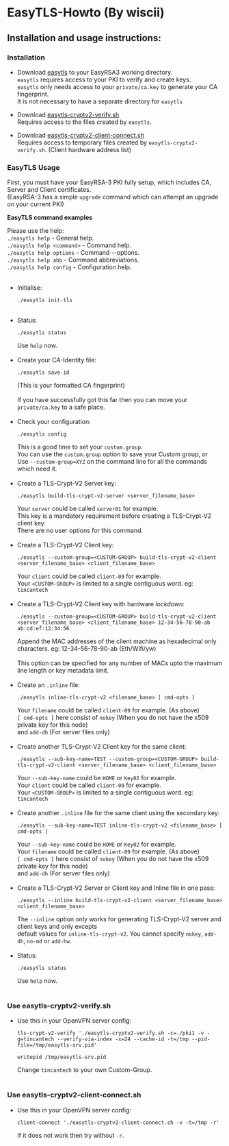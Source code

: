 # EasyTLS-Howto (By wiscii)

## Installation and usage instructions:

### Installation

* Download [easytls](https://github.com/TinCanTech/easy-tls/blob/master/easytls) to your EasyRSA3 working directory.<br>
 `easytls` requires access to your PKI to verify and create keys.<br>
 `easytls` only needs access to your `private/ca.key` to generate your CA fingerprint.<br>
 It is not necessary to have a separate directory for `easytls`<br>

* Download [easytls-cryptv2-verify.sh](https://github.com/TinCanTech/easy-tls/blob/master/easytls-cryptv2-verify.sh)<br>
  Requires access to the files created by `easytls`.<br>

* Download [easytls-cryptv2-client-connect.sh](https://github.com/TinCanTech/easy-tls/blob/master/easytls-cryptv2-client-connect.sh)<br>
  Requires access to temporary files created by `easytls-cryptv2-verify.sh`. (Client hardware address list)<br>

### EasyTLS Usage

First, you must have your EasyRSA-3 PKI fully setup, which includes CA, Server and Client certificates.<br>
(EasyRSA-3 has a simple `upgrade` command which can attempt an upgrade on your current PKI)

**EasyTLS command examples**

Please use the help:<br>
  `./easytls help` - General help.<br>
  `./easytls help <command>` - Command help.<br>
  `./easytls help options` - Command --options.<br>
  `./easytls help abb` - Command abbreviations.<br>
  `./easytls help config` - Configuration help.<br>
  <br>
* Initialise:
  ```
  ./easytls init-tls
  ```
  <br>
* Status:
  ```
  ./easytls status
  ```
  Use `help` now.<br>
  <br>
* Create your CA-Identity file:
  ```
  ./easytls save-id
  ```
  (This is your formatted CA fingerprint)<br>
  <br>
  If you have successfully got this far then you can move your `private/ca.key` to a safe place. <br>
  <br>
* Check your configuration:
  ```
  ./easytls config
  ```
  This is a good time to set your `custom.group`.<br>
  You can use the `custom.group` option to save your Custom group, or<br>
  Use `--custom-group=XYZ` on the command line for all the commands which need it.<br>
  <br>
* Create a TLS-Crypt-V2 Server key:
  ```
  ./easytls build-tls-crypt-v2-server <server_filename_base>
  ```
  Your `server` could be called `server01` for example.<br>
  This key is a mandatory requirement before creating a TLS-Crypt-V2 client key.<br>
  There are no user options for this command.<br>
  <br>
* Create a TLS-Crypt-V2 Client key:
  ```
  ./easytls --custom-group=<CUSTOM-GROUP> build-tls-crypt-v2-client <server_filename_base> <client_filename_base>
  ```
  Your `client` could be called `client-09` for example.<br>
  Your `<CUSTOM-GROUP>` is limited to a single contiguous word. eg: `tincantech`<br>
  <br>
* Create a TLS-Crypt-V2 Client key with hardware _lockdown_:
  ```
  ./easytls --custom-group=<CUSTOM-GROUP> build-tls-crypt-v2-client <server_filename_base> <client_filename_base> 12-34-56-78-90-ab ab:cd:ef:12:34:56
  ```
  Append the MAC addresses of the client machine as hexadecimal only characters. eg: 12-34-56-78-90-ab (Eth/Wifi/yw) <br>
  <br>
  This option can be specified for any number of MACs upto the maximum line length or key metadata limit.<br>
  <br>
* Create an `.inline` file:
  ```
  ./easytls inline-tls-crypt-v2 <filename_base> [ cmd-opts ]
  ```
  Your `filename` could be called `client-09` for example. (As above) <br>
  `[ cmd-opts ]` here consist of `nokey` (When you do not have the x509 private key for this node)<br>
  and `add-dh` (For server files only) <br>
  <br>
* Create another TLS-Crypt-V2 Client key for the same client:
  ```
  ./easytls --sub-key-name=TEST --custom-group=<CUSTOM-GROUP> build-tls-crypt-v2-client <server_filename_base> <client_filename_base>
  ```
  Your `--sub-key-name` could be `HOME` or `Key02` for example.<br>
  Your `client` could be called `client-09` for example.<br>
  Your `<CUSTOM-GROUP>` is limited to a single contiguous word. eg: `tincantech`<br>
  <br>
* Create another `.inline` file for the same client using the secondary key:
  ```
  ./easytls --sub-key-name=TEST inline-tls-crypt-v2 <filename_base> [ cmd-opts ]
  ```
  Your `--sub-key-name` could be `HOME` or `Key02` for example.<br>
  Your `filename` could be called `client-09` for example. (As above) <br>
  `[ cmd-opts ]` here consist of `nokey` (When you do not have the x509 private key for this node)<br>
  and `add-dh` (For server files only) <br>
  <br>
* Create a TLS-Crypt-V2 Server or Client key and Inline file in one pass:
  ```
  ./easytls --inline build-tls-crypt-v2-client <server_filename_base> <client_filename_base>
  ```
  The `--inline` option only works for generating TLS-Crypt-V2 server and client keys and only excepts<br>
  default values for `inline-tls-crypt-v2`. You cannot specify `nokey`, `add-dh`, `no-md` or `add-hw`.<br>
  <br>
* Status:
  ```
  ./easytls status
  ```
  Use `help` now.<br>
  <br>

### Use easytls-cryptv2-verify.sh

* Use this in your OpenVPN server config: <br>
  ```
  tls-crypt-v2-verify './easytls-cryptv2-verify.sh -c=./pki1 -v -g=tincantech --verify-via-index -x=24 --cache-id -t=/tmp --pid-file=/tmp/easytls-srv.pid'

  writepid /tmp/easytls-srv.pid
  ```
  Change `tincantech` to your own Custom-Group.<br>
  <br>

### Use easytls-cryptv2-client-connect.sh

* Use this in your OpenVPN server config: <br>
  ```
  client-connect './easytls-cryptv2-client-connect.sh -v -t=/tmp -r'
  ```
  If it does not work then try without `-r`. <br>



